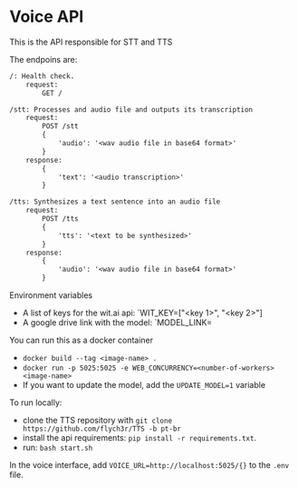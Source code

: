 # Voice API

This is the API responsible for STT and TTS

The endpoins are:

```txt
/: Health check.
    request:
        GET /

/stt: Processes and audio file and outputs its transcription
    request:
        POST /stt
        {
            'audio': '<wav audio file in base64 format>'
        }
    response:
        {
            'text': '<audio transcription>'
        }

/tts: Synthesizes a text sentence into an audio file
    request:
        POST /tts
        {
            'tts': '<text to be synthesized>'
        }
    response:
        {
            'audio': '<wav audio file in base64 format>'
        }
```

Environment variables

- A list of keys for the wit.ai api: `WIT_KEY=["<key 1>", "<key 2>"]
- A google drive link with the model: `MODEL_LINK=<google-drive-id>

You can run this as a docker container

- `docker build --tag <image-name> .`
- `docker run -p 5025:5025 -e WEB_CONCURRENCY=<number-of-workers> <image-name>`
- If you want to update the model, add the `UPDATE_MODEL=1` variable

To run locally:

- clone the TTS repository with `git clone https://github.com/flych3r/TTS -b pt-br`
- install the api requirements: `pip install -r requirements.txt`.
- run: `bash start.sh`

In the voice interface, add `VOICE_URL=http://localhost:5025/{}` to the `.env` file.
